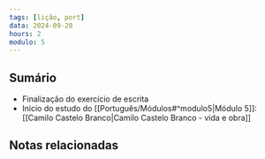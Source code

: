 ```yaml
---
tags: [lição, port]
data: 2024-09-20
hours: 2
modulo: 5
---
```


## Sumário
- Finalização do exercício de escrita
- Inicio do estudo do [[Português/Módulos#^modulo5|Módulo 5]]: [[Camilo Castelo Branco|Camilo Castelo Branco - vida e obra]]

## Notas relacionadas
